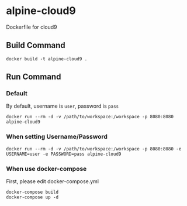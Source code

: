 # alpine-cloud9

Dockerfile for cloud9

## Build Command

```
docker build -t alpine-cloud9 .
```

## Run Command

### Default

By default, username is `user`, password is `pass`

```
docker run --rm -d -v /path/to/workspace:/workspace -p 8080:8080 alpine-cloud9
```

### When setting Username/Password

```
docker run --rm -d -v /path/to/workspace:/workspace -p 8080:8080 -e USERNAME=user -e PASSWORD=pass alpine-cloud9
```

### When use docker-compose

First, please edit docker-compose.yml

```
docker-compose build
docker-compose up -d
```